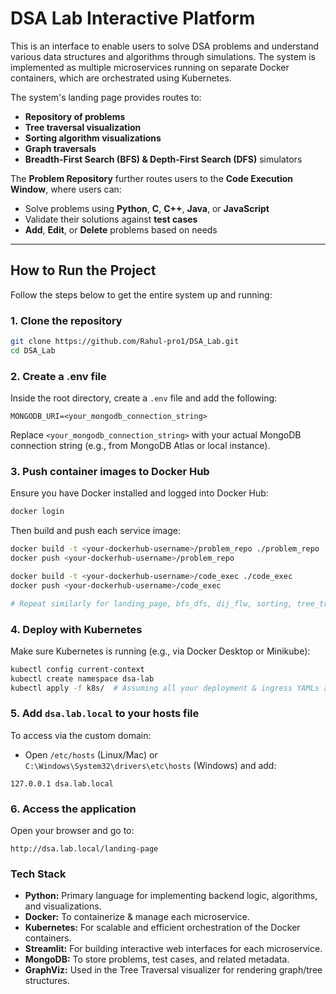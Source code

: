 # DSA Lab Interactive Platform

This is an interface to enable users to solve DSA problems and understand various data structures and algorithms through simulations. The system is implemented as multiple microservices running on separate Docker containers, which are orchestrated using Kubernetes.

The system's landing page provides routes to:
- **Repository of problems**
- **Tree traversal visualization**
- **Sorting algorithm visualizations**
- **Graph traversals**
- **Breadth-First Search (BFS) & Depth-First Search (DFS)** simulators

The **Problem Repository** further routes users to the **Code Execution Window**, where users can:
- Solve problems using **Python**, **C**, **C++**, **Java**, or **JavaScript**
- Validate their solutions against **test cases**
- **Add**, **Edit**, or **Delete** problems based on needs

---

## How to Run the Project

Follow the steps below to get the entire system up and running:

### 1. **Clone the repository**
```bash
git clone https://github.com/Rahul-pro1/DSA_Lab.git
cd DSA_Lab
```

### 2. Create a .env file
Inside the root directory, create a `.env` file and add the following:
```env
MONGODB_URI=<your_mongodb_connection_string>
```
Replace `<your_mongodb_connection_string>` with your actual MongoDB connection string (e.g., from MongoDB Atlas or local instance).

### 3. Push container images to Docker Hub  
Ensure you have Docker installed and logged into Docker Hub:
```bash
docker login
```

Then build and push each service image:
```bash
docker build -t <your-dockerhub-username>/problem_repo ./problem_repo
docker push <your-dockerhub-username>/problem_repo

docker build -t <your-dockerhub-username>/code_exec ./code_exec
docker push <your-dockerhub-username>/code_exec

# Repeat similarly for landing_page, bfs_dfs, dij_flw, sorting, tree_traversal
```

### 4. Deploy with Kubernetes
Make sure Kubernetes is running (e.g., via Docker Desktop or Minikube):

```bash
kubectl config current-context
kubectl create namespace dsa-lab
kubectl apply -f k8s/  # Assuming all your deployment & ingress YAMLs are in the `k8s/` directory
```

### 5. Add `dsa.lab.local` to your hosts file
To access via the custom domain:

- Open `/etc/hosts` (Linux/Mac) or `C:\Windows\System32\drivers\etc\hosts` (Windows) and add:
```
127.0.0.1 dsa.lab.local
```

### 6. Access the application
Open your browser and go to:
```
http://dsa.lab.local/landing-page
```

### Tech Stack
- **Python:** Primary language for implementing backend logic, algorithms, and visualizations.
- **Docker:** To containerize & manage each microservice.
- **Kubernetes:** For scalable and efficient orchestration of the Docker containers.
- **Streamlit:** For building interactive web interfaces for each microservice.
- **MongoDB:** To store problems, test cases, and related metadata.
- **GraphViz:** Used in the Tree Traversal visualizer for rendering graph/tree structures.
